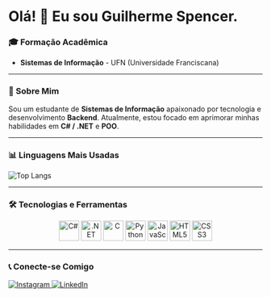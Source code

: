 # Olá! 👋 Eu sou Guilherme Spencer.

### 🎓 Formação Acadêmica

* **Sistemas de Informação** - UFN (Universidade Franciscana)

---

### 🚀 Sobre Mim

Sou um estudante de **Sistemas de Informação** apaixonado por tecnologia e desenvolvimento **Backend**. Atualmente, estou focado em aprimorar minhas habilidades em **C# / .NET** e **POO**.

---

### 📊 Linguagens Mais Usadas

![Top Langs](https://github-readme-stats.vercel.app/api/top-langs/?username=gspencert&layout=compact&theme=dark&hide_border=true)

---

### 🛠️ Tecnologias e Ferramentas

<p align="center">
    <img alt="C#" src="https://cdn.jsdelivr.net/gh/devicons/devicon/icons/csharp/csharp-original.svg" width="40">
    <img alt=".NET" src="https://cdn.jsdelivr.net/gh/devicons/devicon/icons/dot-net/dot-net-original.svg" width="40">
    <img alt="C" src="https://cdn.jsdelivr.net/gh/devicons/devicon/icons/c/c-original.svg" width="40">
    <img alt="Python" src="https://cdn.jsdelivr.net/gh/devicons/devicon/icons/python/python-original.svg" width="40">
    <img alt="JavaScript" src="https://cdn.jsdelivr.net/gh/devicons/devicon/icons/javascript/javascript-original.svg" width="40">
    <img alt="HTML5" src="https://cdn.jsdelivr.net/gh/devicons/devicon/icons/html5/html5-original.svg" width="40">
    <img alt="CSS3" src="https://cdn.jsdelivr.net/gh/devicons/devicon/icons/css3/css3-original.svg" width="40">
</p>

---

### 📞 Conecte-se Comigo

<a href="http://instagram.com/ghspencer_">
    <img src="https://img.shields.io/badge/Instagram-E4405F?style=for-the-badge&logo=instagram&logoColor=white" alt="Instagram"/>
</a>

<a href="https://www.linkedin.com/in/ghspencert/">
    <img src="https://img.shields.io/badge/LinkedIn-0077B5?style=for-the-badge&logo=linkedin&logoColor=white" alt="LinkedIn"/>
</a>
